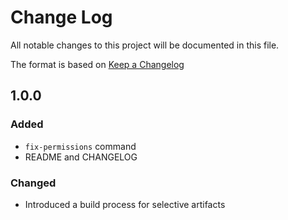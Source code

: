 # Change Log

All notable changes to this project will be documented in this file.

The format is based on [Keep a Changelog][link]

## 1.0.0

### Added

* `fix-permissions` command
* README and CHANGELOG

### Changed

* Introduced a build process for selective artifacts

[link]: http://keepachangelog.com/
